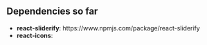 ## Dependencies so far

<ul>
<li><strong>react-sliderify</strong>: https://www.npmjs.com/package/react-sliderify</li>
<li><strong>react-icons</strong>:</li>
</ul>
